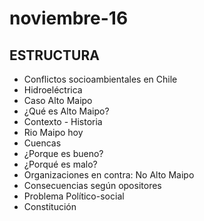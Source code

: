 # noviembre-16
## ESTRUCTURA
* Conflictos socioambientales en Chile
* Hidroeléctrica
* Caso Alto Maipo
* ¿Qué es Alto Maipo?
* Contexto - Historia
* Rio Maipo hoy
* Cuencas
* ¿Porque es bueno?
* ¿Porqué es malo?
* Organizaciones en contra: No Alto Maipo
* Consecuencias según opositores
* Problema Político-social
* Constitución
